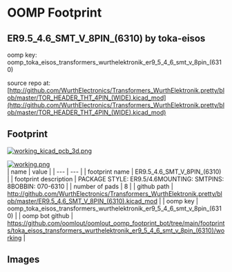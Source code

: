 # OOMP Footprint  
## ER9.5_4.6_SMT_V_8PIN_(6310)  by toka-eisos  
  
oomp key: oomp_toka_eisos_transformers_wurthelektronik_er9_5_4_6_smt_v_8pin_(6310)  
  
source repo at: [http://github.com/WurthElectronics/Transformers_WurthElektronik.pretty/blob/master/TOR_HEADER_THT_4PIN_(WIDE).kicad_mod](http://github.com/WurthElectronics/Transformers_WurthElektronik.pretty/blob/master/TOR_HEADER_THT_4PIN_(WIDE).kicad_mod)  
## Footprint  
  
[![working_kicad_pcb_3d.png](working_kicad_pcb_3d_600.png)](working_kicad_pcb_3d.png)  
  
[![working.png](working_600.png)](working.png)  
| name | value | 
| --- | --- | 
| footprint name | ER9.5_4.6_SMT_V_8PIN_(6310) | 
| footprint description | PACKAGE STYLE: ER9.5/4.6MOUNTING: SMTPINS: 8BOBBIN: 070-6310 | 
| number of pads | 8 | 
| github path | http://github.com/WurthElectronics/Transformers_WurthElektronik.pretty/blob/master/ER9.5_4.6_SMT_V_8PIN_(6310).kicad_mod | 
| oomp key | oomp_toka_eisos_transformers_wurthelektronik_er9_5_4_6_smt_v_8pin_(6310) | 
| oomp bot github | https://github.com/oomlout/oomlout_oomp_footprint_bot/tree/main/footprints/toka_eisos_transformers_wurthelektronik_er9_5_4_6_smt_v_8pin_(6310)/working | 
## Images  
